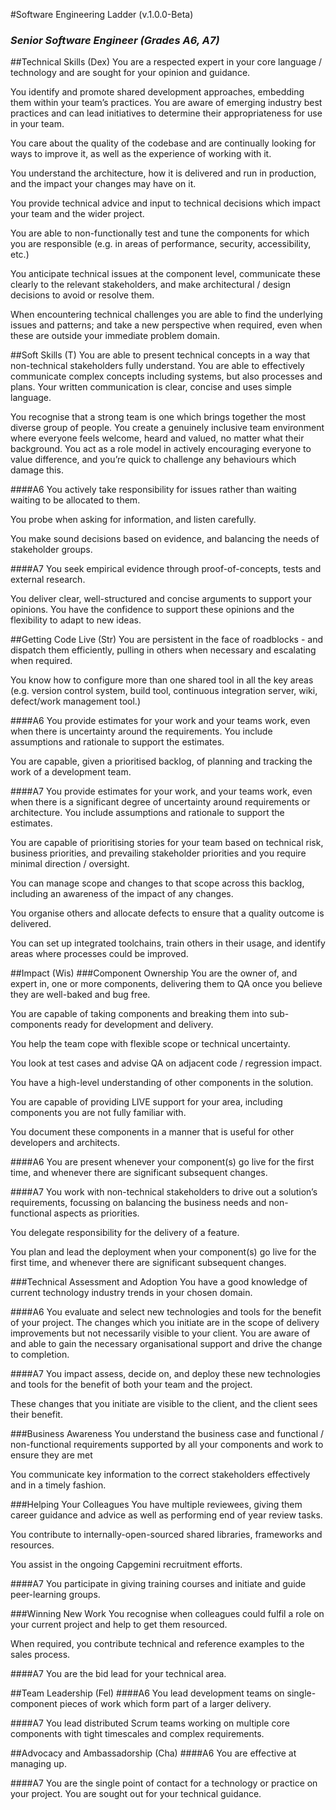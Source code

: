 #Software Engineering Ladder (v.1.0.0-Beta)
### _Senior Software Engineer (Grades A6, A7)_

##Technical Skills (Dex)
You are a respected expert in your core language / technology and are sought for your opinion and guidance.

You identify and promote shared development approaches, embedding them within your team’s practices. You are aware of emerging industry best practices and can lead initiatives to determine their appropriateness for use in your team.

You care about the quality of the codebase and are continually looking for ways to improve it, as well as the experience of working with it.

You understand the architecture, how it is delivered and run in production, and the impact your changes may have on it.

You provide technical advice and input to technical decisions which impact your team and the wider project.

You are able to non-functionally test and tune the components for which you are responsible (e.g. in areas of performance, security, accessibility, etc.)

You anticipate technical issues at the component level, communicate these clearly to the relevant stakeholders, and make architectural / design decisions to avoid or resolve them.

When encountering technical challenges you are able to find the underlying issues and patterns; and take a new perspective when required, even when these are outside your immediate problem domain.

##Soft Skills (T)
You are able to present technical concepts in a way that non-technical stakeholders fully understand.  You are able to effectively communicate complex concepts including systems, but also processes and plans.  Your written communication is clear, concise and uses simple language.


You recognise that a strong team is one which brings together the most diverse group of people. You create a genuinely inclusive team environment where everyone feels welcome, heard and valued, no matter what their background. You act as a role model in actively encouraging everyone to value difference, and you’re quick to challenge any behaviours which damage this.

####A6
You actively take responsibility for issues rather than waiting waiting to be allocated to them.

You probe when asking for information, and listen carefully.

You make sound decisions based on evidence, and balancing the needs of stakeholder groups.

####A7
You seek empirical evidence through proof-of-concepts, tests and external research.

You deliver clear, well-structured and concise arguments to support your opinions. You have the confidence to support these opinions and the flexibility to adapt to new ideas.

##Getting Code Live (Str)
You are persistent in the face of roadblocks - and dispatch them efficiently, pulling in others when necessary and escalating when required.

You know how to configure more than one shared tool in all the key areas (e.g. version control system, build tool, continuous integration server, wiki, defect/work management tool.)

####A6
You provide estimates for your work and your teams work, even when there is uncertainty around the requirements.  You include assumptions and rationale to support the estimates.

You are capable, given a prioritised backlog, of planning and tracking the work of a development team.

####A7
You provide estimates for your work, and your teams work, even when there is a significant degree of uncertainty around requirements or architecture. You include assumptions and rationale to support the estimates.

You are capable of prioritising stories for your team based on technical risk, business priorities, and prevailing stakeholder priorities and you require minimal direction / oversight.

You can manage scope and changes to that scope across this backlog, including an awareness of the impact of any changes.

You organise others and allocate defects to ensure that a quality outcome is delivered.

You can set up integrated toolchains, train others in their usage, and identify areas where processes could be improved.

##Impact (Wis)
###Component Ownership
You are the owner of, and expert in, one or more components, delivering them to QA once you believe they are well-baked and bug free.

You are capable of taking components and breaking them into sub-components ready for development and delivery.

You help the team cope with flexible scope or technical uncertainty.

You look at test cases and advise QA on adjacent code / regression impact.

You have a high-level understanding of other components in the solution.

You are capable of providing LIVE support for your area, including components you are not fully familiar with.

You document these components in a manner that is useful for other developers and architects.

####A6
You are present whenever your component(s) go live for the first time, and whenever there are significant subsequent changes.

####A7
You work with non-technical stakeholders to drive out a solution’s requirements, focussing on balancing the business needs and non-functional aspects as priorities.

You delegate responsibility for the delivery of a feature.

You plan and lead the deployment when your component(s) go live for the first time, and whenever there are significant subsequent changes.

###Technical Assessment and Adoption
You have a good knowledge of current technology industry trends in your chosen domain.

####A6
You evaluate and select new technologies and tools for the benefit of your project.
The changes which you initiate are in the scope of delivery improvements but not necessarily visible to your client.  You are aware of and able to gain the necessary organisational support and drive the change to completion.

####A7
You impact assess, decide on, and deploy these new technologies and tools for the benefit of both your team and the project.

These changes that you initiate are visible to the client, and the client sees their benefit.

###Business Awareness
You understand the business case and functional / non-functional requirements supported by all your components and work to ensure they are met

You communicate key information to the correct stakeholders effectively and in a timely fashion.

###Helping Your Colleagues
You have multiple reviewees, giving them career guidance and advice as well as performing end of year review tasks.

You contribute to internally-open-sourced shared libraries, frameworks and resources.

You assist in the ongoing Capgemini recruitment efforts.

####A7
You participate in giving training courses and initiate and guide peer-learning groups.

###Winning New Work
You recognise when colleagues could fulfil a role on your current project and help to get them resourced.

When required, you contribute technical and reference examples to the sales process.

####A7
You are the bid lead for your technical area.

##Team Leadership (Fel)
####A6
You lead development teams on single-component pieces of work which form part of a larger delivery.  

####A7
You lead distributed Scrum teams working on multiple core components with tight timescales and complex requirements.

##Advocacy and Ambassadorship (Cha)
####A6
You are effective at managing up.

####A7
You are the single point of contact for a technology or practice on your project. You are sought out for your technical guidance.
